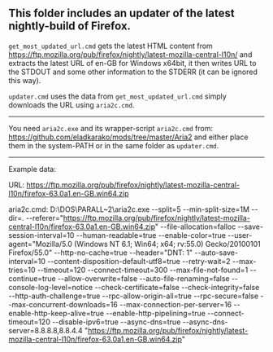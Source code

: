 <h2>This folder includes an updater of the latest nightly-build of Firefox.</h2>

<code>get_most_updated_url.cmd</code> gets the latest HTML content from 
https://ftp.mozilla.org/pub/firefox/nightly/latest-mozilla-central-l10n/ 
and extracts the latest URL of en-GB for Windows x64bit, 
it then writes URL to the STDOUT and some other information to the STDERR (it can be ignored this way).

<code>updater.cmd</code> uses the data from <code>get_most_updated_url.cmd</code> simply downloads the URL using <code>aria2c.cmd</code>.

<hr/>

You need <code>aria2c.exe</code> and its wrapper-script <code>aria2c.cmd</code> from: 
https://github.com/eladkarako/mods/tree/master/Aria2 
and either place them in the system-PATH or in the same folder as <code>updater.cmd</code>.

<hr/>

Example data: 

URL:
https://ftp.mozilla.org/pub/firefox/nightly/latest-mozilla-central-l10n/firefox-63.0a1.en-GB.win64.zip


aria2c.cmd:
D:\DOS\PARALL~2\aria2c.exe  --split=5 --min-split-size=1M --dir=. --referer="https://ftp.mozilla.org/pub/firefox/nightly/latest-mozilla-central-l10n/firefox-63.0a1.en-GB.win64.zip" --file-allocation=falloc --save-session-interval=10 --human-readable=true --enable-color=true --user-agent="Mozilla/5.0 (Windows NT 6.1; Win64; x64; rv:55.0) Gecko/20100101 Firefox/55.0" --http-no-cache=true --header="DNT: 1" --auto-save-interval=10 --content-disposition-default-utf8=true --retry-wait=2 --max-tries=10 --timeout=120 --connect-timeout=300 --max-file-not-found=1 --continue=true --allow-overwrite=false --auto-file-renaming=false --console-log-level=notice --check-certificate=false --check-integrity=false --http-auth-challenge=true --rpc-allow-origin-all=true --rpc-secure=false --max-concurrent-downloads=16 --max-connection-per-server=16 --enable-http-keep-alive=true --enable-http-pipelining=true --connect-timeout=120 --disable-ipv6=true --async-dns=true --async-dns-server=8.8.8.8,8.8.4.4 "https://ftp.mozilla.org/pub/firefox/nightly/latest-mozilla-central-l10n/firefox-63.0a1.en-GB.win64.zip"


